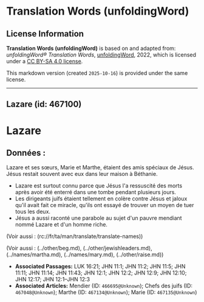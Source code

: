 # Translation Words (unfoldingWord)

## License Information

**Translation Words (unfoldingWord)** is based on and adapted from: _unfoldingWord® Translation Words_, [unfoldingWord](https://unfoldingword.org/utw), 2022, which is licensed under a [CC BY-SA 4.0 license](https://creativecommons.org/licenses/by-sa/4.0/legalcode.en).

This markdown version (created `2025-10-16`) is provided under the same license.



--------------------------------

## Lazare (id: 467100)

Lazare
======

Données :
---------

Lazare et ses sœurs, Marie et Marthe, étaient des amis spéciaux de Jésus. Jésus restait souvent avec eux dans leur maison à Béthanie.

* Lazare est surtout connu parce que Jésus l'a ressuscité des morts après avoir été enterré dans une tombe pendant plusieurs jours.
* Les dirigeants juifs étaient tellement en colère contre Jésus et jaloux qu'il avait fait ce miracle, qu'ils ont essayé de trouver un moyen de tuer tous les deux.
* Jésus a aussi raconté une parabole au sujet d'un pauvre mendiant nommé Lazare et d'un homme riche.

(Voir aussi : (rc://fr/ta/man/translate/translate\-names))

(Voir aussi : (../other/beg.md), (../other/jewishleaders.md), (../names/martha.md), (../names/mary.md), (../other/raise.md))

* **Associated Passages:** LUK 16:21; JHN 11:1; JHN 11:2; JHN 11:5; JHN 11:11; JHN 11:14; JHN 11:43; JHN 12:1; JHN 12:2; JHN 12:9; JHN 12:10; JHN 12:17; JHN 12:1–JHN 12:3
* **Associated Articles:** Mendier  (ID: `466695@Unknown`); Chefs des juifs (ID: `467048@Unknown`); Marthe (ID: `467134@Unknown`); Marie (ID: `467135@Unknown`)


